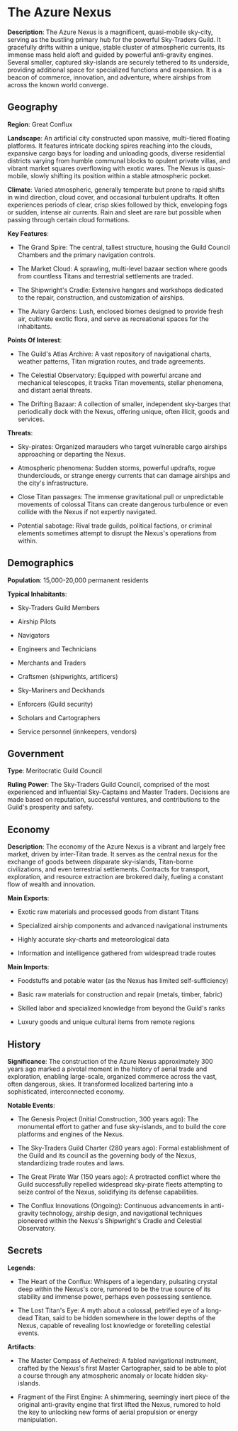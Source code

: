 
# The Azure Nexus
**Description**: The Azure Nexus is a magnificent, quasi-mobile sky-city, serving as the bustling primary hub for the powerful Sky-Traders Guild. It gracefully drifts within a unique, stable cluster of atmospheric currents, its immense mass held aloft and guided by powerful anti-gravity engines. Several smaller, captured sky-islands are securely tethered to its underside, providing additional space for specialized functions and expansion. It is a beacon of commerce, innovation, and adventure, where airships from across the known world converge.


## Geography
**Region**: Great Conflux

**Landscape**: An artificial city constructed upon massive, multi-tiered floating platforms. It features intricate docking spires reaching into the clouds, expansive cargo bays for loading and unloading goods, diverse residential districts varying from humble communal blocks to opulent private villas, and vibrant market squares overflowing with exotic wares. The Nexus is quasi-mobile, slowly shifting its position within a stable atmospheric pocket.

**Climate**: Varied atmospheric, generally temperate but prone to rapid shifts in wind direction, cloud cover, and occasional turbulent updrafts. It often experiences periods of clear, crisp skies followed by thick, enveloping fogs or sudden, intense air currents. Rain and sleet are rare but possible when passing through certain cloud formations.

**Key Features**:
- The Grand Spire: The central, tallest structure, housing the Guild Council Chambers and the primary navigation controls.

- The Market Cloud: A sprawling, multi-level bazaar section where goods from countless Titans and terrestrial settlements are traded.

- The Shipwright's Cradle: Extensive hangars and workshops dedicated to the repair, construction, and customization of airships.

- The Aviary Gardens: Lush, enclosed biomes designed to provide fresh air, cultivate exotic flora, and serve as recreational spaces for the inhabitants.

**Points Of Interest**:
- The Guild's Atlas Archive: A vast repository of navigational charts, weather patterns, Titan migration routes, and trade agreements.

- The Celestial Observatory: Equipped with powerful arcane and mechanical telescopes, it tracks Titan movements, stellar phenomena, and distant aerial threats.

- The Drifting Bazaar: A collection of smaller, independent sky-barges that periodically dock with the Nexus, offering unique, often illicit, goods and services.

**Threats**:
- Sky-pirates: Organized marauders who target vulnerable cargo airships approaching or departing the Nexus.

- Atmospheric phenomena: Sudden storms, powerful updrafts, rogue thunderclouds, or strange energy currents that can damage airships and the city's infrastructure.

- Close Titan passages: The immense gravitational pull or unpredictable movements of colossal Titans can create dangerous turbulence or even collide with the Nexus if not expertly navigated.

- Potential sabotage: Rival trade guilds, political factions, or criminal elements sometimes attempt to disrupt the Nexus's operations from within.


## Demographics
**Population**: 15,000-20,000 permanent residents

**Typical Inhabitants**:
- Sky-Traders Guild Members

- Airship Pilots

- Navigators

- Engineers and Technicians

- Merchants and Traders

- Craftsmen (shipwrights, artificers)

- Sky-Mariners and Deckhands

- Enforcers (Guild security)

- Scholars and Cartographers

- Service personnel (innkeepers, vendors)


## Government
**Type**: Meritocratic Guild Council

**Ruling Power**: The Sky-Traders Guild Council, comprised of the most experienced and influential Sky-Captains and Master Traders. Decisions are made based on reputation, successful ventures, and contributions to the Guild's prosperity and safety.


## Economy
**Description**: The economy of the Azure Nexus is a vibrant and largely free market, driven by inter-Titan trade. It serves as the central nexus for the exchange of goods between disparate sky-islands, Titan-borne civilizations, and even terrestrial settlements. Contracts for transport, exploration, and resource extraction are brokered daily, fueling a constant flow of wealth and innovation.

**Main Exports**:
- Exotic raw materials and processed goods from distant Titans

- Specialized airship components and advanced navigational instruments

- Highly accurate sky-charts and meteorological data

- Information and intelligence gathered from widespread trade routes

**Main Imports**:
- Foodstuffs and potable water (as the Nexus has limited self-sufficiency)

- Basic raw materials for construction and repair (metals, timber, fabric)

- Skilled labor and specialized knowledge from beyond the Guild's ranks

- Luxury goods and unique cultural items from remote regions


## History
**Significance**: The construction of the Azure Nexus approximately 300 years ago marked a pivotal moment in the history of aerial trade and exploration, enabling large-scale, organized commerce across the vast, often dangerous, skies. It transformed localized bartering into a sophisticated, interconnected economy.

**Notable Events**:
- The Genesis Project (Initial Construction, 300 years ago): The monumental effort to gather and fuse sky-islands, and to build the core platforms and engines of the Nexus.

- The Sky-Traders Guild Charter (280 years ago): Formal establishment of the Guild and its council as the governing body of the Nexus, standardizing trade routes and laws.

- The Great Pirate War (150 years ago): A protracted conflict where the Guild successfully repelled widespread sky-pirate fleets attempting to seize control of the Nexus, solidifying its defense capabilities.

- The Conflux Innovations (Ongoing): Continuous advancements in anti-gravity technology, airship design, and navigational techniques pioneered within the Nexus's Shipwright's Cradle and Celestial Observatory.


## Secrets
**Legends**:
- The Heart of the Conflux: Whispers of a legendary, pulsating crystal deep within the Nexus's core, rumored to be the true source of its stability and immense power, perhaps even possessing sentience.

- The Lost Titan's Eye: A myth about a colossal, petrified eye of a long-dead Titan, said to be hidden somewhere in the lower depths of the Nexus, capable of revealing lost knowledge or foretelling celestial events.

**Artifacts**:
- The Master Compass of Aethelred: A fabled navigational instrument, crafted by the Nexus's first Master Cartographer, said to be able to plot a course through any atmospheric anomaly or locate hidden sky-islands.

- Fragment of the First Engine: A shimmering, seemingly inert piece of the original anti-gravity engine that first lifted the Nexus, rumored to hold the key to unlocking new forms of aerial propulsion or energy manipulation.

